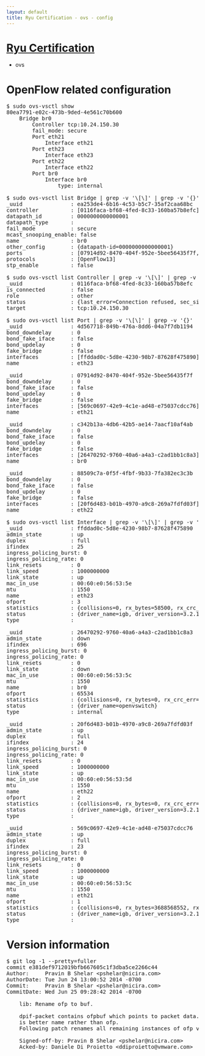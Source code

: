 ```yaml
---
layout: default
title: Ryu Certification - ovs - config
---
```

# [Ryu Certification](http://osrg.github.io/ryu/certification.html)
* ovs 

# OpenFlow related configuration
<pre>
$ sudo ovs-vsctl show
80ea7791-e02c-473b-9ded-4e561c70b600
    Bridge br0
        Controller tcp:10.24.150.30
        fail_mode: secure
        Port eth21
            Interface eth21
        Port eth23
            Interface eth23
        Port eth22
            Interface eth22
        Port br0
            Interface br0
                type: internal

$ sudo ovs-vsctl list Bridge | grep -v '\[\]' | grep -v '{}'
_uuid               : ea253de4-6b16-4c53-b5c7-35af2caa68bc
controller          : [0116faca-bf68-4fed-8c33-160ba57b8efc]
datapath_id         : 0000000000000001
datapath_type       : 
fail_mode           : secure
mcast_snooping_enable: false
name                : br0
other_config        : {datapath-id=0000000000000001}
ports               : [07914d92-8470-404f-952e-5bee56435f7f, 4d567718-849b-476a-8dd6-04a7f7db1194, 88509c7a-0f5f-4fbf-9b33-7fa382ec3c3b, c342b13a-4db6-42b5-ae14-7aacf10af4ab]
protocols           : [OpenFlow13]
stp_enable          : false

$ sudo ovs-vsctl list Controller | grep -v '\[\]' | grep -v '{}'
_uuid               : 0116faca-bf68-4fed-8c33-160ba57b8efc
is_connected        : false
role                : other
status              : {last_error=Connection refused, sec_since_connect=976, sec_since_disconnect=1, state=BACKOFF}
target              : tcp:10.24.150.30

$ sudo ovs-vsctl list Port | grep -v '\[\]' | grep -v '{}'
_uuid               : 4d567718-849b-476a-8dd6-04a7f7db1194
bond_downdelay      : 0
bond_fake_iface     : false
bond_updelay        : 0
fake_bridge         : false
interfaces          : [ffddad0c-5d8e-4230-98b7-87628f475890]
name                : eth23

_uuid               : 07914d92-8470-404f-952e-5bee56435f7f
bond_downdelay      : 0
bond_fake_iface     : false
bond_updelay        : 0
fake_bridge         : false
interfaces          : [569c0697-42e9-4c1e-ad48-e75037cdcc76]
name                : eth21

_uuid               : c342b13a-4db6-42b5-ae14-7aacf10af4ab
bond_downdelay      : 0
bond_fake_iface     : false
bond_updelay        : 0
fake_bridge         : false
interfaces          : [26470292-9760-40a6-a4a3-c2ad1bb1c8a3]
name                : br0

_uuid               : 88509c7a-0f5f-4fbf-9b33-7fa382ec3c3b
bond_downdelay      : 0
bond_fake_iface     : false
bond_updelay        : 0
fake_bridge         : false
interfaces          : [20f6d483-b01b-4970-a9c8-269a7fdfd03f]
name                : eth22

$ sudo ovs-vsctl list Interface | grep -v '\[\]' | grep -v '{}'
_uuid               : ffddad0c-5d8e-4230-98b7-87628f475890
admin_state         : up
duplex              : full
ifindex             : 25
ingress_policing_burst: 0
ingress_policing_rate: 0
link_resets         : 0
link_speed          : 1000000000
link_state          : up
mac_in_use          : 00:60:e0:56:53:5e
mtu                 : 1550
name                : eth23
ofport              : 3
statistics          : {collisions=0, rx_bytes=58500, rx_crc_err=0, rx_dropped=0, rx_errors=0, rx_frame_err=0, rx_over_err=0, rx_packets=39, tx_bytes=1716446784, tx_dropped=0, tx_errors=0, tx_packets=12598228}
status              : {driver_name=igb, driver_version=3.2.10-k, firmware_version=2.10-9}
type                : 

_uuid               : 26470292-9760-40a6-a4a3-c2ad1bb1c8a3
admin_state         : down
ifindex             : 696
ingress_policing_burst: 0
ingress_policing_rate: 0
link_resets         : 0
link_state          : down
mac_in_use          : 00:60:e0:56:53:5c
mtu                 : 1550
name                : br0
ofport              : 65534
statistics          : {collisions=0, rx_bytes=0, rx_crc_err=0, rx_dropped=0, rx_errors=0, rx_frame_err=0, rx_over_err=0, rx_packets=0, tx_bytes=0, tx_dropped=0, tx_errors=0, tx_packets=0}
status              : {driver_name=openvswitch}
type                : internal

_uuid               : 20f6d483-b01b-4970-a9c8-269a7fdfd03f
admin_state         : up
duplex              : full
ifindex             : 24
ingress_policing_burst: 0
ingress_policing_rate: 0
link_resets         : 0
link_speed          : 1000000000
link_state          : up
mac_in_use          : 00:60:e0:56:53:5d
mtu                 : 1550
name                : eth22
ofport              : 2
statistics          : {collisions=0, rx_bytes=0, rx_crc_err=0, rx_dropped=0, rx_errors=0, rx_frame_err=0, rx_over_err=0, rx_packets=0, tx_bytes=2301926044, tx_dropped=0, tx_errors=0, tx_packets=35946131}
status              : {driver_name=igb, driver_version=3.2.10-k, firmware_version=2.10-9}
type                : 

_uuid               : 569c0697-42e9-4c1e-ad48-e75037cdcc76
admin_state         : up
duplex              : full
ifindex             : 23
ingress_policing_burst: 0
ingress_policing_rate: 0
link_resets         : 0
link_speed          : 1000000000
link_state          : up
mac_in_use          : 00:60:e0:56:53:5c
mtu                 : 1550
name                : eth21
ofport              : 1
statistics          : {collisions=0, rx_bytes=3688568552, rx_crc_err=0, rx_dropped=0, rx_errors=0, rx_frame_err=0, rx_over_err=0, rx_packets=91356466, tx_bytes=0, tx_dropped=0, tx_errors=0, tx_packets=0}
status              : {driver_name=igb, driver_version=3.2.10-k, firmware_version=2.10-9}
type                : 
</pre>

# Version information
<pre>
$ git log -1 --pretty=fuller
commit e381def9712019bfb667605c1f3dba5ce2266c44
Author:     Pravin B Shelar &lt;pshelar@nicira.com&gt;
AuthorDate: Tue Jun 24 13:00:52 2014 -0700
Commit:     Pravin B Shelar &lt;pshelar@nicira.com&gt;
CommitDate: Wed Jun 25 09:28:42 2014 -0700

    lib: Rename ofp to buf.
    
    dpif-packet contains ofpbuf which points to packet data.  Here buf
    is better name rather than ofp.
    Following patch renames all remaining instances of ofp variable.
    
    Signed-off-by: Pravin B Shelar &lt;pshelar@nicira.com&gt;
    Acked-by: Daniele Di Proietto &lt;ddiproietto@vmware.com&gt;
</pre>
